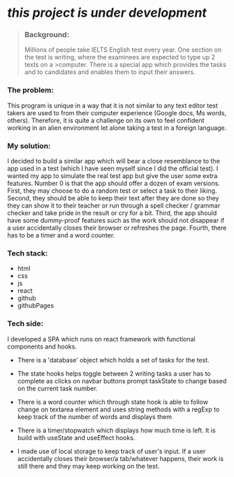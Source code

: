# _this project is under development_

>### Background:
>Millions of people take IELTS English test every year. One section on the test is writing, where the examinees are expected to type up 2 texts on a >computer. There is a special app which provides the tasks and to candidates and enables them to input their answers.

### The problem:
This program is unique in a way that it is not similar to any text editor test takers are used to from their computer experience (Google docs, Ms words, others). Therefore, it is quite a challenge on its own to feel confident working in an alien environment let alone taking a test in a foreign language.

### My solution:
I decided to build a similar app which will bear a close resemblance to the app used in a test (which I have seen myself since I did the official test). I wanted my app to simulate the real test app but give the user some extra features.
Number 0 is that the app should offer a dozen of exam versions.
First, they may choose to do a random test or select a task to their liking.
Second, they should be able to keep their text after they are done so they they can show it to their teacher or run through a spell checker / grammar checker and take pride in the result or cry for a bit.
Third, the app should have some dummy-proof features such as the work should not disappear if a user accidentally closes their browser or refreshes the page.
Fourth, there has to be a timer and a word counter.

### Tech stack:
- html 
- css 
- js 
- react 
- github
- githubPages

### Tech side:

I developed a SPA which runs on react framework with functional components and hooks. 

- There is a 'database' object which holds a set of tasks for the test.

- The state hooks helps toggle between 2 writing tasks a user has to complete as clicks on navbar buttons prompt taskState to change based on the current task number.

-  There is a word counter which through state hook is able to follow change on textarea element and uses string methods with a regExp to keep track of the number of words and displays them

- There is a timer/stopwatch which displays how much time is left. It is build with useState and useEffect hooks.

-  I made use of local storage to keep track of user's input. If a user accidentally closes their browser/a tab/whatever happens, their work is still there and they may keep working on the test.
